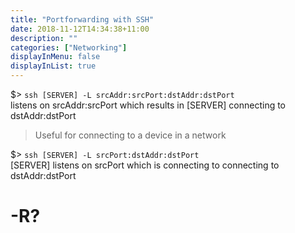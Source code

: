 ```yaml
---
title: "Portforwarding with SSH"
date: 2018-11-12T14:34:38+11:00
description: ""
categories: ["Networking"]
displayInMenu: false
displayInList: true
---
```

$> `ssh [SERVER] -L srcAddr:srcPort:dstAddr:dstPort`  
listens on srcAddr:srcPort which results in [SERVER] connecting to dstAddr:dstPort  
> Useful for connecting to a device in a network  

$> `ssh [SERVER] -L srcPort:dstAddr:dstPort`  
[SERVER] listens on srcPort which is connecting to connecting to dstAddr:dstPort

# -R?